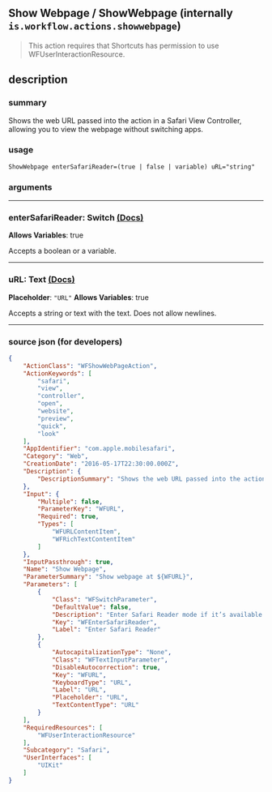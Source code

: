 
## Show Webpage / ShowWebpage (internally `is.workflow.actions.showwebpage`)

> This action requires that Shortcuts has permission to use WFUserInteractionResource.


## description

### summary

Shows the web URL passed into the action in a Safari View Controller, allowing you to view the webpage without switching apps.


### usage
```
ShowWebpage enterSafariReader=(true | false | variable) uRL="string"
```

### arguments

---

### enterSafariReader: Switch [(Docs)](https://pfgithub.github.io/shortcutslang/gettingstarted#switch-or-expanding-or-boolean-fields)
**Allows Variables**: true



Accepts a boolean
or a variable.

---

### uRL: Text [(Docs)](https://pfgithub.github.io/shortcutslang/gettingstarted#text-field)
**Placeholder**: `"URL"`
**Allows Variables**: true



Accepts a string 
or text
with the text. Does not allow newlines.

---

### source json (for developers)

```json
{
	"ActionClass": "WFShowWebPageAction",
	"ActionKeywords": [
		"safari",
		"view",
		"controller",
		"open",
		"website",
		"preview",
		"quick",
		"look"
	],
	"AppIdentifier": "com.apple.mobilesafari",
	"Category": "Web",
	"CreationDate": "2016-05-17T22:30:00.000Z",
	"Description": {
		"DescriptionSummary": "Shows the web URL passed into the action in a Safari View Controller, allowing you to view the webpage without switching apps."
	},
	"Input": {
		"Multiple": false,
		"ParameterKey": "WFURL",
		"Required": true,
		"Types": [
			"WFURLContentItem",
			"WFRichTextContentItem"
		]
	},
	"InputPassthrough": true,
	"Name": "Show Webpage",
	"ParameterSummary": "Show webpage at ${WFURL}",
	"Parameters": [
		{
			"Class": "WFSwitchParameter",
			"DefaultValue": false,
			"Description": "Enter Safari Reader mode if it’s available for the given webpage.",
			"Key": "WFEnterSafariReader",
			"Label": "Enter Safari Reader"
		},
		{
			"AutocapitalizationType": "None",
			"Class": "WFTextInputParameter",
			"DisableAutocorrection": true,
			"Key": "WFURL",
			"KeyboardType": "URL",
			"Label": "URL",
			"Placeholder": "URL",
			"TextContentType": "URL"
		}
	],
	"RequiredResources": [
		"WFUserInteractionResource"
	],
	"Subcategory": "Safari",
	"UserInterfaces": [
		"UIKit"
	]
}
```
